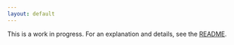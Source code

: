 ```yaml
---
layout: default
---
```


This is a work in progress. For an explanation and details, see the [README](https://github.com/richarddmorey/jspower-site#jspower-site).

<power-interface></power-interface>